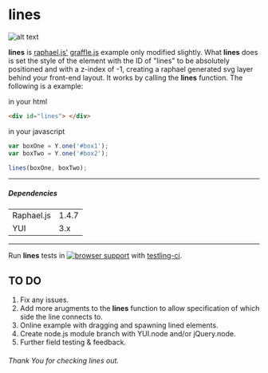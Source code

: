 # lines

![alt text](http://373.be/lines/lines_example.png "lines example image of a connecting svg curved line between a red box and a blue box.")

__lines__ is [raphael.js'](https://github.com/DmitryBaranovskiy/raphael/) [graffle.js](http://raphaeljs.com/graffle.js) example only modified slightly. What __lines__ does is set the style of the element with the ID of "lines" to be absolutely positioned and with a z-index of -1, creating a raphael generated svg layer behind your front-end layout. It works by calling the __lines__ function. The following is a example:

in your html
```html
<div id="lines"> </div>
```

in your javascript
```javascript
var boxOne = Y.one('#box1');
var boxTwo = Y.one('#box2');

lines(boxOne, boxTwo);
```

___


##### Dependencies
<table>
<tr>
    <td>Raphael.js</td>
    <td>1.4.7</td>
  </tr>
<tr>
    <td>YUI</td>
    <td>3.x</td>
  </tr>
</table>


___


Run __lines__ tests in [![browser support](http://ci.testling.com/inkwhy/lines.png)](http://ci.testling.com/inkwhy/lines)
with [testling-ci](http://ci.testling.com/Inkwhy/lines).

## TO DO
1. Fix any issues.
2. Add more arugments to the __lines__ function to allow specification of which side the line connects to.
3. Online example with dragging and spawning lined elements.
4. Create node.js module branch with YUI.node and/or jQuery.node.
3. Further field testing & feedback.


###### Thank You for checking lines out.
